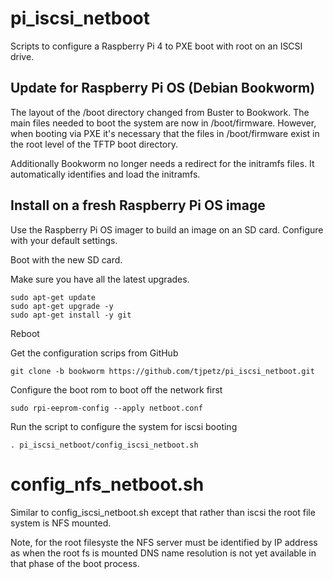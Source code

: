 # pi_iscsi_netboot

Scripts to configure a Raspberry Pi 4 to PXE boot with root on an ISCSI drive.

## Update for Raspberry Pi OS (Debian Bookworm)

The layout of the /boot directory changed from Buster to Bookwork.  The main files
needed to boot the system are now in /boot/firmware.  However, when booting via PXE
it's necessary that the files in /boot/firmware exist in the root level of the TFTP
boot directory.

Additionally Bookworm no longer needs a redirect for the initramfs files.  It automatically
identifies and load the initramfs.

## Install on a fresh Raspberry Pi OS image

Use the Raspberry Pi OS imager to build an image on an SD card.  Configure with your default
settings.

Boot with the new SD card.

Make sure you have all the latest upgrades.

```#!/bin/bash
sudo apt-get update
sudo apt-get upgrade -y
sudo apt-get install -y git
```

Reboot

Get the configuration scrips from GitHub

```#!/bin/bash
git clone -b bookworm https://github.com/tjpetz/pi_iscsi_netboot.git
```

Configure the boot rom to boot off the network first

```#!/bin/bash
sudo rpi-eeprom-config --apply netboot.conf
```

Run the script to configure the system for iscsi booting

```#!/bin/bash
. pi_iscsi_netboot/config_iscsi_netboot.sh
```

# config_nfs_netboot.sh

Similar to config_iscsi_netboot.sh except that rather than iscsi the root
file system is NFS mounted.

Note, for the root filesyste the NFS server must be identified by IP address
as when the root fs is mounted DNS name resolution is not yet available in that 
phase of the boot process.

